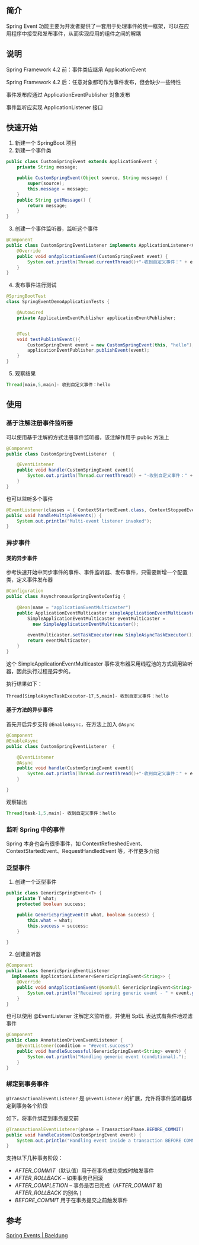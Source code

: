 ## 简介

Spring Event 功能主要为开发者提供了一套用于处理事件的统一框架，可以在应用程序中接受和发布事件，从而实现应用的组件之间的解耦

## 说明

Spring Framework 4.2 前：事件类应继承 ApplicationEvent

Spring Framework 4.2 后：任意对象都可作为事件发布，但会缺少一些特性

事件发布应通过 ApplicationEventPublisher 对象发布

事件监听应实现 ApplicationListener 接口

## 快速开始

1. 新建一个 SpringBoot 项目
2. 新建一个事件类

```java
public class CustomSpringEvent extends ApplicationEvent {
    private String message;

    public CustomSpringEvent(Object source, String message) {
        super(source);
        this.message = message;
    }
    public String getMessage() {
        return message;
    }
}
```

3. 创建一个事件监听器，监听这个事件

```java
@Component
public class CustomSpringEventListener implements ApplicationListener<CustomSpringEvent> {
    @Override
    public void onApplicationEvent(CustomSpringEvent event) {
        System.out.println(Thread.currentThread()+"-收到自定义事件：" + event.getMessage());
    }
}
```

4. 发布事件进行测试

```java
@SpringBootTest
class SpringEventDemoApplicationTests {

    @Autowired
    private ApplicationEventPublisher applicationEventPublisher;


    @Test
    void testPublishEvent(){
        CustomSpringEvent event = new CustomSpringEvent(this, "hello");
        applicationEventPublisher.publishEvent(event);
    }
}

```

5. 观察结果

```java
Thread[main,5,main]- 收到自定义事件：hello
```

## 使用

### 基于注解注册事件监听器

可以使用基于注解的方式注册事件监听器，该注解作用于 public 方法上

```java
@Component
public class CustomSpringEventListener  {

    @EventListener
    public void handle(CustomSpringEvent event){
        System.out.println(Thread.currentThread() + "-收到自定义事件：" + event.getMessage());
    }
}
```

也可以监听多个事件

```java
@EventListener(classes = { ContextStartedEvent.class, ContextStoppedEvent.class})
public void handleMultipleEvents() {
    System.out.println("Multi-event listener invoked");
}
```

### 异步事件

#### 类的异步事件

参考快速开始中同步事件的事件、事件监听器、发布事件，只需要新增一个配置类，定义事件发布器

```java
@Configuration
public class AsynchronousSpringEventsConfig {
    
    @Bean(name = "applicationEventMulticaster")
    public ApplicationEventMulticaster simpleApplicationEventMulticaster() {
        SimpleApplicationEventMulticaster eventMulticaster =
          new SimpleApplicationEventMulticaster();
        
        eventMulticaster.setTaskExecutor(new SimpleAsyncTaskExecutor());
        return eventMulticaster;
    }
}
```

这个 SimpleApplicationEventMulticaster 事件发布器采用线程池的方式调用监听器，因此执行过程是异步的。

执行结果如下：

```
Thread[SimpleAsyncTaskExecutor-17,5,main]- 收到自定义事件：hello
```

#### 基于方法的异步事件

首先开启异步支持 `@EnableAsync`，在方法上加入 `@Async`

```java
@Component
@EnableAsync
public class CustomSpringEventListener  {

    @EventListener
    @Async
    public void handle(CustomSpringEvent event){
        System.out.println(Thread.currentThread()+"-收到自定义事件：" + event.getMessage());
    }

}
```

观察输出

```java
Thread[task-1,5,main]- 收到自定义事件：hello
```

### 监听 Spring 中的事件

Spring 本身也会有很多事件，如 ContextRefreshedEvent、ContextStartedEvent、RequestHandledEvent 等，不作更多介绍

### 泛型事件

1. 创建一个泛型事件

```java
public class GenericSpringEvent<T> {
    private T what;
    protected boolean success;

    public GenericSpringEvent(T what, boolean success) {
        this.what = what;
        this.success = success;
    }

}
```

2. 创建监听器

```java
@Component
public class GenericSpringEventListener 
  implements ApplicationListener<GenericSpringEvent<String>> {
    @Override
    public void onApplicationEvent(@NonNull GenericSpringEvent<String> event) {
        System.out.println("Received spring generic event - " + event.getWhat());
    }
}
```

也可以使用 @EventListener 注解定义监听器，并使用 SpEL 表达式有条件地过滤事件

```java
@Component
public class AnnotationDrivenEventListener {
    @EventListener(condition = "#event.success")
    public void handleSuccessful(GenericSpringEvent<String> event) {
        System.out.println("Handling generic event (conditional).");
    }
}
```

### 绑定到事务事件

`@TransactionalEventListener` 是 `@EventListener` 的扩展，允许将事件监听器绑定到事务各个阶段

如下，将事件绑定到事务提交前

```java
@TransactionalEventListener(phase = TransactionPhase.BEFORE_COMMIT)
public void handleCustom(CustomSpringEvent event) {
    System.out.println("Handling event inside a transaction BEFORE COMMIT.");
}
```

支持以下几种事务阶段：

- *AFTER_COMMIT*（默认值）用于在事务成功完成时触发事件
- *AFTER_ROLLBACK* – 如果事务已回滚
- *AFTER_COMPLETION* – 事务是否已完成（*AFTER_COMMIT* 和 *AFTER_ROLLBACK* 的别名 )
- *BEFORE_COMMIT* 用于在事务提交之前触发事件

## 参考

[Spring Events | Baeldung](https://www.baeldung.com/spring-events)